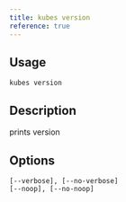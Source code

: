 ```yaml
---
title: kubes version
reference: true
---
```


## Usage

    kubes version

## Description

prints version


## Options

```
[--verbose], [--no-verbose]  
[--noop], [--no-noop]        
```

